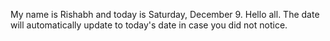 My name is Rishabh and today is Saturday, December 9. Hello all. The date will automatically update to today's date in case you did not notice.
